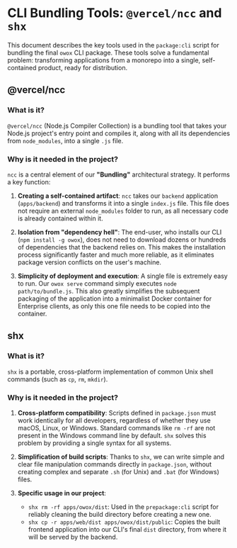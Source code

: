 # CLI Bundling Tools: `@vercel/ncc` and `shx`

This document describes the key tools used in the `package:cli` script for bundling the final `owox` CLI package. These tools solve a fundamental problem: transforming applications from a monorepo into a single, self-contained product, ready for distribution.

## @vercel/ncc

### What is it?

`@vercel/ncc` (Node.js Compiler Collection) is a bundling tool that takes your Node.js project's entry point and compiles it, along with all its dependencies from `node_modules`, into a single `.js` file.

### Why is it needed in the project?

`ncc` is a central element of our **"Bundling"** architectural strategy. It performs a key function:

1.  **Creating a self-contained artifact**: `ncc` takes our `backend` application (`apps/backend`) and transforms it into a single `index.js` file. This file does not require an external `node_modules` folder to run, as all necessary code is already contained within it.

2.  **Isolation from "dependency hell"**: The end-user, who installs our CLI (`npm install -g owox`), does not need to download dozens or hundreds of dependencies that the backend relies on. This makes the installation process significantly faster and much more reliable, as it eliminates package version conflicts on the user's machine.

3.  **Simplicity of deployment and execution**: A single file is extremely easy to run. Our `owox serve` command simply executes `node path/to/bundle.js`. This also greatly simplifies the subsequent packaging of the application into a minimalist Docker container for Enterprise clients, as only this one file needs to be copied into the container.

## shx

### What is it?

`shx` is a portable, cross-platform implementation of common Unix shell commands (such as `cp`, `rm`, `mkdir`).

### Why is it needed in the project?

1.  **Cross-platform compatibility**: Scripts defined in `package.json` must work identically for all developers, regardless of whether they use macOS, Linux, or Windows. Standard commands like `rm -rf` are not present in the Windows command line by default. `shx` solves this problem by providing a single syntax for all systems.

2.  **Simplification of build scripts**: Thanks to `shx`, we can write simple and clear file manipulation commands directly in `package.json`, without creating complex and separate `.sh` (for Unix) and `.bat` (for Windows) files.

3.  **Specific usage in our project**:
    - `shx rm -rf apps/owox/dist`: Used in the `prepackage:cli` script for reliably cleaning the build directory before creating a new one.
    - `shx cp -r apps/web/dist apps/owox/dist/public`: Copies the built frontend application into our CLI's final `dist` directory, from where it will be served by the backend.
